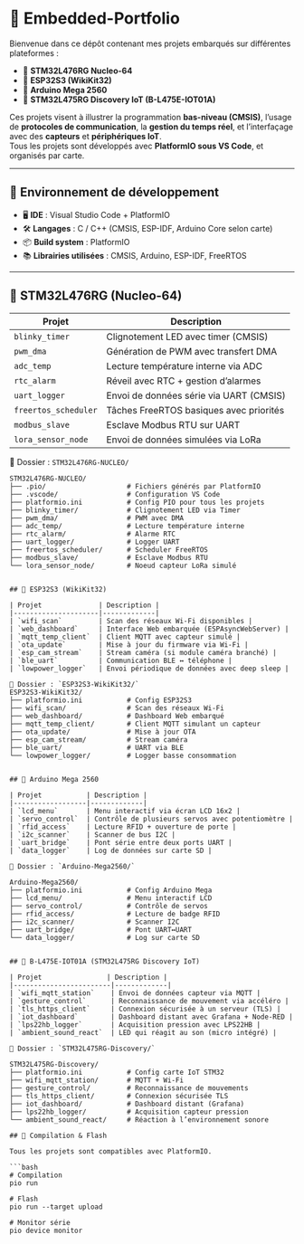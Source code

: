 # 🧠 Embedded-Portfolio

Bienvenue dans ce dépôt contenant mes projets embarqués sur différentes plateformes :

- 🔷 **STM32L476RG Nucleo-64**
- 🔷 **ESP32S3 (WikiKit32)**
- 🔷 **Arduino Mega 2560**
- 🔷 **STM32L475RG Discovery IoT (B-L475E-IOT01A)**

Ces projets visent à illustrer la programmation **bas-niveau (CMSIS)**, l’usage de **protocoles de communication**, la **gestion du temps réel**, et l’interfaçage avec des **capteurs** et **périphériques IoT**.  
Tous les projets sont développés avec **PlatformIO sous VS Code**, et organisés par carte.

---

## 🧰 Environnement de développement

- 🖥️ **IDE** : Visual Studio Code + PlatformIO  
- 🛠️ **Langages** : C / C++ (CMSIS, ESP-IDF, Arduino Core selon carte)  
- 📦 **Build system** : PlatformIO  
- 📚 **Librairies utilisées** : CMSIS, Arduino, ESP-IDF, FreeRTOS

---

## 📘 STM32L476RG (Nucleo-64)

| Projet               | Description |
|----------------------|-------------|
| `blinky_timer`       | Clignotement LED avec timer (CMSIS) |
| `pwm_dma`            | Génération de PWM avec transfert DMA |
| `adc_temp`           | Lecture température interne via ADC |
| `rtc_alarm`          | Réveil avec RTC + gestion d’alarmes |
| `uart_logger`        | Envoi de données série via UART (CMSIS) |
| `freertos_scheduler` | Tâches FreeRTOS basiques avec priorités |
| `modbus_slave`       | Esclave Modbus RTU sur UART |
| `lora_sensor_node`   | Envoi de données simulées via LoRa |

📁 Dossier : `STM32L476RG-NUCLEO/`
```text
STM32L476RG-NUCLEO/
├── .pio/                    # Fichiers générés par PlatformIO
├── .vscode/                 # Configuration VS Code
├── platformio.ini           # Config PIO pour tous les projets
├── blinky_timer/            # Clignotement LED via Timer
├── pwm_dma/                 # PWM avec DMA
├── adc_temp/                # Lecture température interne
├── rtc_alarm/               # Alarme RTC
├── uart_logger/             # Logger UART
├── freertos_scheduler/      # Scheduler FreeRTOS
├── modbus_slave/            # Esclave Modbus RTU
└── lora_sensor_node/        # Noeud capteur LoRa simulé


## 📘 ESP32S3 (WikiKit32)

| Projet              | Description |
|---------------------|-------------|
| `wifi_scan`         | Scan des réseaux Wi-Fi disponibles |
| `web_dashboard`     | Interface Web embarquée (ESPAsyncWebServer) |
| `mqtt_temp_client`  | Client MQTT avec capteur simulé |
| `ota_update`        | Mise à jour du firmware via Wi-Fi |
| `esp_cam_stream`    | Stream caméra (si module caméra branché) |
| `ble_uart`          | Communication BLE ↔ téléphone |
| `lowpower_logger`   | Envoi périodique de données avec deep sleep |

📁 Dossier : `ESP32S3-WikiKit32/`
ESP32S3-WikiKit32/
├── platformio.ini           # Config ESP32S3
├── wifi_scan/               # Scan des réseaux Wi-Fi
├── web_dashboard/           # Dashboard Web embarqué
├── mqtt_temp_client/        # Client MQTT simulant un capteur
├── ota_update/              # Mise à jour OTA
├── esp_cam_stream/          # Stream caméra
├── ble_uart/                # UART via BLE
└── lowpower_logger/         # Logger basse consommation


## 📘 Arduino Mega 2560

| Projet           | Description |
|------------------|-------------|
| `lcd_menu`       | Menu interactif via écran LCD 16x2 |
| `servo_control`  | Contrôle de plusieurs servos avec potentiomètre |
| `rfid_access`    | Lecture RFID + ouverture de porte |
| `i2c_scanner`    | Scanner de bus I2C |
| `uart_bridge`    | Pont série entre deux ports UART |
| `data_logger`    | Log de données sur carte SD |

📁 Dossier : `Arduino-Mega2560/`

Arduino-Mega2560/
├── platformio.ini           # Config Arduino Mega
├── lcd_menu/                # Menu interactif LCD
├── servo_control/           # Contrôle de servos
├── rfid_access/             # Lecture de badge RFID
├── i2c_scanner/             # Scanner I2C
├── uart_bridge/             # Pont UART↔UART
└── data_logger/             # Log sur carte SD


## 📘 B-L475E-IOT01A (STM32L475RG Discovery IoT)

| Projet                | Description |
|------------------------|-------------|
| `wifi_mqtt_station`    | Envoi de données capteur via MQTT |
| `gesture_control`      | Reconnaissance de mouvement via accéléro |
| `tls_https_client`     | Connexion sécurisée à un serveur (TLS) |
| `iot_dashboard`        | Dashboard distant avec Grafana + Node-RED |
| `lps22hb_logger`       | Acquisition pression avec LPS22HB |
| `ambient_sound_react`  | LED qui réagit au son (micro intégré) |

📁 Dossier : `STM32L475RG-Discovery/`

STM32L475RG-Discovery/
├── platformio.ini           # Config carte IoT STM32
├── wifi_mqtt_station/       # MQTT + Wi-Fi
├── gesture_control/         # Reconnaissance de mouvements
├── tls_https_client/        # Connexion sécurisée TLS
├── iot_dashboard/           # Dashboard distant (Grafana)
├── lps22hb_logger/          # Acquisition capteur pression
└── ambient_sound_react/     # Réaction à l’environnement sonore

## 🔧 Compilation & Flash

Tous les projets sont compatibles avec PlatformIO.

```bash
# Compilation
pio run

# Flash
pio run --target upload

# Monitor série
pio device monitor
